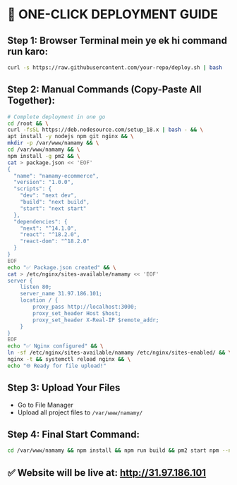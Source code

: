 # 🚀 ONE-CLICK DEPLOYMENT GUIDE

## Step 1: Browser Terminal mein ye ek hi command run karo:

```bash
curl -s https://raw.githubusercontent.com/your-repo/deploy.sh | bash
```

## Step 2: Manual Commands (Copy-Paste All Together):

```bash
# Complete deployment in one go
cd /root && \
curl -fsSL https://deb.nodesource.com/setup_18.x | bash - && \
apt install -y nodejs npm git nginx && \
mkdir -p /var/www/namamy && \
cd /var/www/namamy && \
npm install -g pm2 && \
cat > package.json << 'EOF'
{
  "name": "namamy-ecommerce",
  "version": "1.0.0",
  "scripts": {
    "dev": "next dev",
    "build": "next build",
    "start": "next start"
  },
  "dependencies": {
    "next": "^14.1.0",
    "react": "^18.2.0",
    "react-dom": "^18.2.0"
  }
}
EOF
echo "✅ Package.json created" && \
cat > /etc/nginx/sites-available/namamy << 'EOF'
server {
    listen 80;
    server_name 31.97.186.101;
    location / {
        proxy_pass http://localhost:3000;
        proxy_set_header Host $host;
        proxy_set_header X-Real-IP $remote_addr;
    }
}
EOF
echo "✅ Nginx configured" && \
ln -sf /etc/nginx/sites-available/namamy /etc/nginx/sites-enabled/ && \
nginx -t && systemctl reload nginx && \
echo "🌐 Ready for file upload!"
```

## Step 3: Upload Your Files
- Go to File Manager
- Upload all project files to `/var/www/namamy/`

## Step 4: Final Start Command:
```bash
cd /var/www/namamy && npm install && npm run build && pm2 start npm --name namamy -- start && pm2 save
```

## ✅ Website will be live at: http://31.97.186.101